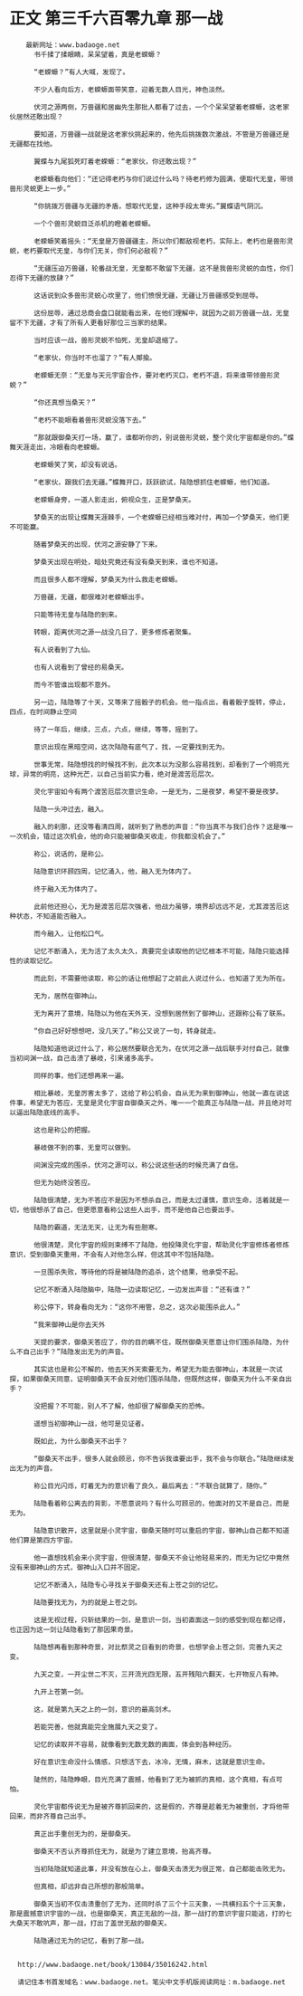 # 正文 第三千六百零九章 那一战
        最新网址：www.badaoge.net
          书千揉了揉眼睛，呆呆望着，真是老蝾螈？
      
          “老蝾螈？”有人大喊，发现了。
      
          不少人看向后方，老蝾螈面带笑意，迎着无数人目光，神色淡然。
      
          伏河之源两侧，万兽疆和居幽先生那批人都看了过去，一个个呆呆望着老蝾螈，这老家伙居然还敢出现？
      
          要知道，万兽疆一战就是这老家伙挑起来的，他先后挑拨数次激战，不管是万兽疆还是无疆都在找他。
      
          翼蝶与九尾狐死盯着老蝾螈：“老家伙，你还敢出现？”
      
          老蝾螈看向他们：“还记得老朽与你们说过什么吗？待老朽修为圆满，便取代无皇，带领兽形灵蜕更上一步。”
      
          “你挑拨万兽疆与无疆的矛盾，想取代无皇，这种手段太卑劣。”翼蝶语气阴沉。
      
          一个个兽形灵蜕目泛杀机的瞪着老蝾螈。
      
          老蝾螈笑着摇头：“无皇是万兽疆疆主，所以你们都敌视老朽，实际上，老朽也是兽形灵蜕，老朽要取代无皇，与你们无关，你们何必敌视？”
      
          “无疆压迫万兽疆，轮番战无皇，无皇都不敢留下无疆，这不是我兽形灵蜕的血性，你们忍得下无疆的放肆？”
      
          这话说到众多兽形灵蜕心坎里了，他们愤恨无疆，无疆让万兽疆感受到屈辱。
      
          这份屈辱，通过总商会盘口就能看出来，在他们理解中，就因为之前万兽疆一战，无皇留不下无疆，才有了所有人更看好那位三当家的结果。
      
          当时应该一战，兽形灵蜕不怕死，无皇却退缩了。
      
          “老家伙，你当时不也溜了？”有人揶揄。
      
          老蝾螈无奈：“无皇与天元宇宙合作，要对老朽灭口，老朽不退，将来谁带领兽形灵蜕？”
      
          “你还真想当桑天？”
      
          “老朽不能眼看着兽形灵蜕没落下去。”
      
          “那就跟御桑天打一场，赢了，谁都听你的，别说兽形灵蜕，整个灵化宇宙都是你的。”蝶舞天涯走出，冷眼看向老蝾螈。
      
          老蝾螈笑了笑，却没有说话。
      
          “老家伙，跟我们去无疆。”蝶舞开口，跃跃欲试，陆隐想抓住老蝾螈，他们知道。
      
          老蝾螈身旁，一道人影走出，俯视众生，正是梦桑天。
      
          梦桑天的出现让蝶舞天涯棘手，一个老蝾螈已经相当难对付，再加一个梦桑天，他们更不可能赢。
      
          随着梦桑天的出现，伏河之源安静了下来。
      
          梦桑天出现在明处，暗处究竟还有没有桑天到来，谁也不知道。
      
          而且很多人都不理解，梦桑天为什么救走老蝾螈。
      
          万兽疆，无疆，都很难对老蝾螈出手。
      
          只能等待无皇与陆隐的到来。
      
          转眼，距离伏河之源一战没几日了，更多修炼者聚集。
      
          有人说看到了九仙。
      
          也有人说看到了曾经的易桑天。
      
          而今不管谁出现都不意外。
      
          另一边，陆隐等了十天，又等来了摇骰子的机会。他一指点出，看着骰子旋转，停止，四点，在时间静止空间
      
          待了一年后，继续，三点，六点，继续，等等，摇到了。
      
          意识出现在黑暗空间，这次陆隐有底气了，找，一定要找到无为。
      
          世事无常，陆隐想找的时候找不到，此次本以为没那么容易找到，却看到了一个明亮光球，异常的明亮，这种光芒，以自己当前实力看，绝对是渡苦厄层次。
      
          灵化宇宙如今有两个渡苦厄层次意识生命，一是无为，二是夜梦，希望不要是夜梦。
      
          陆隐一头冲过去，融入。
      
          融入的刹那，还没等看清四周，就听到了熟悉的声音：“你当真不与我们合作？这是唯一一次机会，错过这次机会，他的命只能被御桑天收走，你我都没机会了。”
      
          称公，说话的，是称公。
      
          陆隐意识环顾四周，记忆涌入，他，融入无为体内了。
      
          终于融入无为体内了。
      
          此前他还担心，无为是渡苦厄层次强者，他战力虽够，境界却远远不足，尤其渡苦厄这种状态，不知道能否融入。
      
          而今融入，让他松口气。
      
          记忆不断涌入，无为活了太久太久，真要完全读取他的记忆根本不可能，陆隐只能选择性的读取记忆。
      
          而此刻，不需要他读取，称公的话让他想起了之前此人说过什么，也知道了无为所在。
      
          无为，居然在御神山。
      
          无为离开了意境，陆隐以为他在天外天，没想到居然到了御神山，还跟称公有了联系。
      
          “你自己好好想想吧，没几天了。”称公又说了一句，转身就走。
      
          陆隐知道他说过什么了，称公居然要联合无为，在伏河之源一战后联手对付自己，就像当初间渊一战，自己击溃了暴岐，引来诸多高手。
      
          同样的事，他们还想再来一遍。
      
          相比暴岐，无皇厉害太多了，这给了称公机会，自从无为来到御神山，他就一直在说这件事，希望无为答应，无皇是灵化宇宙自御桑天之外，唯一一个能真正与陆隐一战，并且绝对可以逼出陆隐底线的高手。
      
          这也是称公的把握。
      
          暴岐做不到的事，无皇可以做到。
      
          间渊没完成的围杀，伏河之源可以，称公说这些话的时候充满了自信。
      
          但无为始终没答应。
      
          陆隐很清楚，无为不答应不是因为不想杀自己，而是太过谨慎，意识生命，活着就是一切，他很想杀了自己，但更愿意看称公这些人出手，而不是他自己也要出手。
      
          陆隐的霸道，无法无天，让无为有些胆寒。
      
          他很清楚，灵化宇宙的规则束缚不了陆隐，他投降灵化宇宙，帮助灵化宇宙修炼者修炼意识，受到御桑天重用，不会有人对他怎么样，但这其中不包括陆隐。
      
          一旦围杀失败，等待他的将是被陆隐的追杀，这个结果，他承受不起。
      
          记忆不断涌入陆隐脑中，陆隐一边读取记忆，一边发出声音：“还有谁？”
      
          称公停下，转身看向无为：“这你不用管，总之，这次必能围杀此人。”
      
          “我来御神山是你去天外
      
          天提的要求，御桑天答应了，你的目的瞒不住，既然御桑天愿意让你们围杀陆隐，为什么不自己出手？”陆隐发出无为的声音。
      
          其实这也是称公不解的，他去天外天索要无为，希望无为能去御神山，本就是一次试探，如果御桑天同意，证明御桑天不会反对他们围杀陆隐，但既然这样，御桑天为什么不亲自出手？
      
          没把握？不可能，别人不了解，他却很了解御桑天的恐怖。
      
          遥想当初御神山一战，他可是见证者。
      
          既如此，为什么御桑天不出手？
      
          “御桑天不出手，很多人就会顾忌，你不告诉我谁要出手，我不会与你联合。”陆隐继续发出无为的声音。
      
          称公目光闪烁，盯着无为的意识看了良久，最后离去：“不联合就算了，随你。”
      
          陆隐看着称公离去的背影，不愿意说吗？有什么可顾忌的，他面对的又不是自己，而是无为。
      
          陆隐意识散开，这里就是小灵宇宙，御桑天随时可以重启的宇宙，御神山自己都不知道他们算是第四方宇宙。
      
          他一直想找机会来小灵宇宙，但很清楚，御桑天不会让他轻易来的，而无为记忆中竟然没有来御神山的方式，御神山入口并不固定。
      
          记忆不断涌入，陆隐专心寻找关于御桑天还有上苍之剑的记忆。
      
          陆隐要找无为，为的就是上苍之剑。
      
          这是无视过程，只斩结果的一剑，是意识一剑，当初直面这一剑的感受到现在都记得，也正因为这一剑让陆隐看到了那因果奇景。
      
          陆隐想再看到那种奇景，对比祭灵之日看到的奇景，也想学会上苍之剑，完善九天之变。
      
          九天之变，一开尘世二不灭，三开流光四无限，五开残阳六翻天，七开物反八有神。
      
          九开上苍第一剑。
      
          这，就是第九天之上的一剑，意识的最高剑术。
      
          若能完善，他就真能完全施展九天之变了。
      
          记忆的读取并不容易，就像看到无数无数的画面，体会到各种经历。
      
          好在意识生命没什么情感，只想活下去，冰冷，无情，麻木，这就是意识生命。
      
          陡然的，陆隐睁眼，目光充满了震撼，他看到了无为被抓的真相，这个真相，有点可怕。
      
          灵化宇宙都传说无为是被齐尊抓回来的，这是假的，齐尊是趁着无为被重创，才将他带回来，而非齐尊自己出手。
      
          真正出手重创无为的，是御桑天。
      
          御桑天不否认齐尊抓住无为，就是为了建立意境，抬高齐尊。
      
          当初陆隐就知道此事，并没有放在心上，御桑天击溃无为很正常，自己都能击败无为。
      
          但真相，却远非自己所想的那般简单。
      
          御桑天当初不仅击溃重创了无为，还同时杀了三个十三天象，一共横扫五个十三天象，那是震撼意识宇宙的一战，也是御桑天，真正无敌的一战，那一战打的意识宇宙只能逃，打的七大桑天不敢吭声，那一战，打出了盖世无敌的御桑天。
      
          陆隐通过无为的记忆，看到了那一战。
      
      
      http://www.badaoge.net/book/13084/35016242.html
      
      请记住本书首发域名：www.badaoge.net。笔尖中文手机版阅读网址：m.badaoge.net